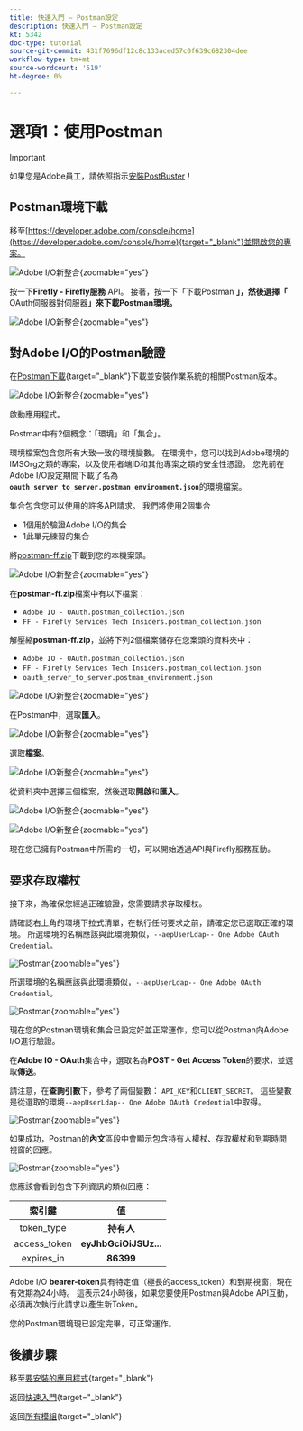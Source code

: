 ```yaml
---
title: 快速入門 — Postman設定
description: 快速入門 — Postman設定
kt: 5342
doc-type: tutorial
source-git-commit: 431f7696df12c8c133aced57c0f639c682304dee
workflow-type: tm+mt
source-wordcount: '519'
ht-degree: 0%

---
```


# 選項1：使用Postman

>[!IMPORTANT]
>
>如果您是Adobe員工，請依照指示[安裝PostBuster](./ex8.md)！

## Postman環境下載

移至[https://developer.adobe.com/console/home](https://developer.adobe.com/console/home){target="_blank"}並開啟您的專案。

![Adobe I/O新整合](./images/iopr.png){zoomable="yes"}

按一下&#x200B;**Firefly - Firefly服務** API。 接著，按一下「下載Postman **」，然後選擇「** OAuth伺服器對伺服器&#x200B;**」來下載Postman環境。**

![Adobe I/O新整合](./images/iopm.png){zoomable="yes"}

## 對Adobe I/O的Postman驗證

在[Postman下載](https://www.postman.com/downloads/){target="_blank"}下載並安裝作業系統的相關Postman版本。

![Adobe I/O新整合](./images/getstarted.png){zoomable="yes"}

啟動應用程式。

Postman中有2個概念：「環境」和「集合」。

環境檔案包含您所有大致一致的環境變數。 在環境中，您可以找到Adobe環境的IMSOrg之類的專案，以及使用者端ID和其他專案之類的安全性憑證。 您先前在Adobe I/O設定期間下載了名為&#x200B;**`oauth_server_to_server.postman_environment.json`**&#x200B;的環境檔案。

集合包含您可以使用的許多API請求。 我們將使用2個集合

- 1個用於驗證Adobe I/O的集合
- 1此單元練習的集合

將[postman-ff.zip](./../../../assets/postman/postman-ff.zip)下載到您的本機案頭。

![Adobe I/O新整合](./images/pmfolder.png){zoomable="yes"}

在&#x200B;**postman-ff.zip**&#x200B;檔案中有以下檔案：

- `Adobe IO - OAuth.postman_collection.json`
- `FF - Firefly Services Tech Insiders.postman_collection.json`

解壓縮&#x200B;**postman-ff.zip**，並將下列2個檔案儲存在您案頭的資料夾中：

- `Adobe IO - OAuth.postman_collection.json`
- `FF - Firefly Services Tech Insiders.postman_collection.json`
- `oauth_server_to_server.postman_environment.json`

![Adobe I/O新整合](./images/pmfolder1.png){zoomable="yes"}

在Postman中，選取&#x200B;**匯入**。

![Adobe I/O新整合](./images/postmanui.png){zoomable="yes"}

選取&#x200B;**檔案**。

![Adobe I/O新整合](./images/choosefiles.png){zoomable="yes"}

從資料夾中選擇三個檔案，然後選取&#x200B;**開啟**&#x200B;和&#x200B;**匯入**。

![Adobe I/O新整合](./images/selectfiles.png){zoomable="yes"}

![Adobe I/O新整合](./images/impconfirm.png){zoomable="yes"}

現在您已擁有Postman中所需的一切，可以開始透過API與Firefly服務互動。

## 要求存取權杖

接下來，為確保您經過正確驗證，您需要請求存取權杖。

請確認右上角的環境下拉式清單，在執行任何要求之前，請確定您已選取正確的環境。 所選環境的名稱應該與此環境類似，`--aepUserLdap-- One Adobe OAuth Credential`。

![Postman](./images/envselemea1.png){zoomable="yes"}

所選環境的名稱應該與此環境類似，`--aepUserLdap-- One Adobe OAuth Credential`。

![Postman](./images/envselemea.png){zoomable="yes"}

現在您的Postman環境和集合已設定好並正常運作，您可以從Postman向Adobe I/O進行驗證。

在&#x200B;**Adobe IO - OAuth**&#x200B;集合中，選取名為&#x200B;**POST - Get Access Token**&#x200B;的要求，並選取&#x200B;**傳送**。

請注意，在&#x200B;**查詢引數**&#x200B;下，參考了兩個變數： `API_KEY`和`CLIENT_SECRET`。 這些變數是從選取的環境`--aepUserLdap-- One Adobe OAuth Credential`中取得。

![Postman](./images/ioauth.png){zoomable="yes"}

如果成功，Postman的&#x200B;**內文**&#x200B;區段中會顯示包含持有人權杖、存取權杖和到期時間視窗的回應。

![Postman](./images/ioauthresp.png){zoomable="yes"}

您應該會看到包含下列資訊的類似回應：

| 索引鍵 | 值 |
|:-------------:| :---------------:| 
| token_type | **持有人** |
| access_token | **eyJhbGciOiJSUz...** |
| expires_in | **86399** |

Adobe I/O **bearer-token**&#x200B;具有特定值（極長的access_token）和到期視窗，現在有效期為24小時。 這表示24小時後，如果您要使用Postman與Adobe API互動，必須再次執行此請求以產生新Token。

您的Postman環境現已設定完畢，可正常運作。

## 後續步驟

移至[要安裝的應用程式](./ex9.md){target="_blank"}

返回[快速入門](./getting-started.md){target="_blank"}

返回[所有模組](./../../../overview.md){target="_blank"}
